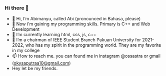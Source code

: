 <div id="header" align="center">

</div>


### Hi there 👋

- 👋 Hi, I’m Abimanyu, called Abi (pronounced in Bahasa, please)
- 👀 Now i'm gaining my programming skills. Primary is C++ and Web Development
- 🌱 I’m currently learning html, css, js, c++
- 💞️ I’m a chairman of IEEE Student Branch Pakuan University for 2021-2022, who has my spirit in the programming world. They are my favorite in my college
- 📫 How to reach me. you can found me in instagram @ossastra or gmail (okysaputraa10@gmail.com)
- Hey let be my friends.

